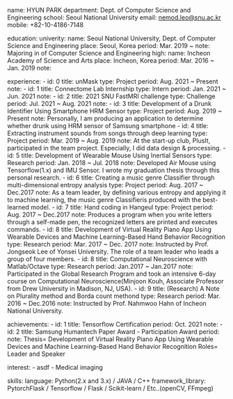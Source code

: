 name: HYUN PARK
department: Dept. of Computer Science and Engineering
school: Seoul National University
email: nemod.leo@snu.ac.kr
mobile: +82-10-4186-7148

education:
    univerity:
        name: Seoul National University, 	Dept. of Computer Science and Engineering
        place: Seoul, Korea
        period: Mar. 2019 ~
        note: Majoring in of Computer Science and Engineering
    high:
        name: Incheon Academy of Science and Arts
        place: Incheon, Korea
        period: Mar. 2016 ~ Jan. 2019
        note:

experience:
    -
        id: 0
        title: unMask
        type: Project
        period: Aug. 2021 ~ Present
        note: 
    -
        id: 1
        title: Connectome Lab Internship
        type: Intern
        period: Jan. 2021 ~ Jun. 2021
        note:
    -
        id: 2
        title: 2021 SNU FastMRI challenge
        type: Challenge
        period: Jul. 2021 ~ Aug. 2021
        note:
    -
        id: 3
        title: Development of a Drunk Identifier Using Smartphone HRM Sensor
        type: Project
        period: Aug. 2019 ~ Present
        note: Personally, I am producing an application to determine whether drunk using HRM sensor of Samsung smartphone
    -
        id: 4
        title: Extracting instrument sounds from songs through deep learning
        type: Project
        period: Mar. 2019 ~ Aug. 2019 
        note: At the start-up club, PlusIt, participated in the team project. Especially, I did data design & processing.
    -
        id: 5
        title: Development of Wearable Mouse Using Inertial Sensors
        type: Research
        period: Jan. 2018 ~ Jul. 2018
        note: Developed Air Mouse using Tensorflow(1.x) and IMU Sensor. I wrote my graduation thesis through this personal research.
    -
        id: 6
        title: Creating a music genre Classifier through multi-dimensional entropy analysis
        type: Project
        period: Aug. 2017 ~ Dec.2017
        note: As a team leader, by defining various entropy and applying it to machine learning, the music genre Classifieris produced with the best-learned model.
    -
        id: 7
        title: Hand coding in Hangeul
        type: Project
        period: Aug. 2017 ~ Dec.2017
        note: Produces a program when you write letters through a self-made pen, the recognized letters are printed and 		executes commands.
    -
        id: 8
        title: Development of Virtual Reality Piano App Using Wearable Devices and Machine Learning-Based Hand Behavior Recognition
        type: Research
        period: Mar. 2017 ~ Dec. 2017
        note: Instructed by Prof. Jongseok Lee of Yonsei University. The role of a team leader who leads a group of four members.
    -
        id: 8
        title: Computational Neuroscience with Matlab/Octave
        type: Research
        period: Jan.2017 ~ Jan.2017
        note: Participated in the Global Research Program and took an intensive 6-day course on Computational Neuroscience(Minjoon Kouh, Associate Professor from Drew University in Madison, NJ, USA).
    -
        id: 9
        title: (Research) A Note on Plurality method and Borda count methond
        type: Research
        period: Mar. 2016 ~ Dec.2016
        note: Instructed by Prof. Nahmwoo Hahn of Incheon National University.

achievements:
    -
        id: 1
        title: Tensorflow Certification
        period: Oct. 2021 
        note: 
    -
        id: 2
        title: Samsung Humantech Paper Award - Participation Award
        period:
        note: Thesis= Development of Virtual Reality Piano App Using Wearable Devices and Machine Learning-Based Hand Behavior Recognition Roles= Leader and Speaker

interest:
    - asdf
    - Medical imaging

skills:
    language: Python(2.x and 3.x) / JAVA / C++
    framework_library: PytorchFlask / Tensorflow / Flask / Scikit-learn / Etc..(openCV, FFmpeg)

